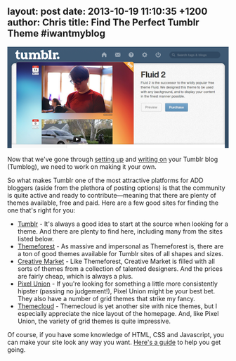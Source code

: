 layout: post
date: 2013-10-19 11:10:35 +1200
author: Chris
title: Find The Perfect Tumblr Theme #iwantmyblog
----

![Screen Shot 2013-10-18 at 15.08.40.png](/media/2013-10-19-Screen_Shot_2013-10-18_at_15.08.40.png)

<!-- excerpt -->

Now that we've gone through [setting up](https://iwantmyname.com/blog/2013/10/getting-started-with-tumblr-iwantmyblog.html) and [writing on](https://iwantmyname.com/blog/2013/10/adventures-in-writing-on-tumblr-iwantmyblog.html) your Tumblr blog (Tumblog), we need to work on making it your own.

So what makes Tumblr one of the most attractive platforms for ADD bloggers (aside from the plethora of posting options) is that the community is quite active and ready to contribute—meaning that there are plenty of themes available, free and paid. Here are a few good sites for finding the one that's right for you:

<!-- /excerpt -->

+ [Tumblr](http://www.tumblr.com/themes/) - It's always a good idea to start at the source when looking for a theme. And there are plenty to find here, including many from the sites listed below.
+ [Themeforest](http://themeforest.net/category/blogging/tumblr) - As massive and impersonal as Themeforest is, there are a ton of good themes available for Tumblr sites of all shapes and sizes.
+ [Creative Market](https://creativemarket.com/themes/tumblr) - Like Themeforest, Creative Market is filled with all sorts of themes from a collection of talented designers. And the prices are fairly cheap, which is always a plus. 
+ [Pixel Union](https://www.pixelunion.net/themes/tumblr) - If you're looking for something a little more consistently hipster (passing no judgement!), Pixel Union might be your best bet. They also have a number of grid themes that strike my fancy.
+ [Themecloud](http://themecloud.co/themes/) - Themecloud is yet another site with nice themes, but I especially appreciate the nice layout of the homepage. And, like Pixel Union, the variety of grid themes is quite impressive.

Of course, if you have some knowledge of HTML, CSS and Javascript, you can make your site look any way you want. [Here's a guide](http://www.tumblr.com/docs/en/custom_themes) to help you get going.
